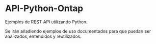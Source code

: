 # API-Python-Ontap
Ejemplos de REST API utilizando Python. 

Se irán añadiendo ejemplos de uso documentados para que puedan ser analizados, entendidos y reutilizados. 

